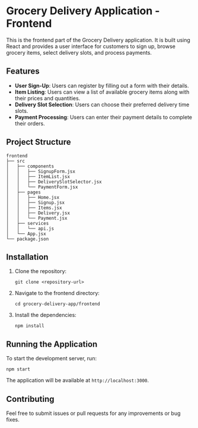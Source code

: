 # Grocery Delivery Application - Frontend

This is the frontend part of the Grocery Delivery application. It is built using React and provides a user interface for customers to sign up, browse grocery items, select delivery slots, and process payments.

## Features

- **User Sign-Up**: Users can register by filling out a form with their details.
- **Item Listing**: Users can view a list of available grocery items along with their prices and quantities.
- **Delivery Slot Selection**: Users can choose their preferred delivery time slots.
- **Payment Processing**: Users can enter their payment details to complete their orders.

## Project Structure

```
frontend
├── src
│   ├── components
│   │   ├── SignupForm.jsx
│   │   ├── ItemList.jsx
│   │   ├── DeliverySlotSelector.jsx
│   │   └── PaymentForm.jsx
│   ├── pages
│   │   ├── Home.jsx
│   │   ├── Signup.jsx
│   │   ├── Items.jsx
│   │   ├── Delivery.jsx
│   │   └── Payment.jsx
│   ├── services
│   │   └── api.js
│   └── App.jsx
└── package.json
```

## Installation

1. Clone the repository:
   ```
   git clone <repository-url>
   ```
2. Navigate to the frontend directory:
   ```
   cd grocery-delivery-app/frontend
   ```
3. Install the dependencies:
   ```
   npm install
   ```

## Running the Application

To start the development server, run:
```
npm start
```

The application will be available at `http://localhost:3000`.

## Contributing

Feel free to submit issues or pull requests for any improvements or bug fixes.
